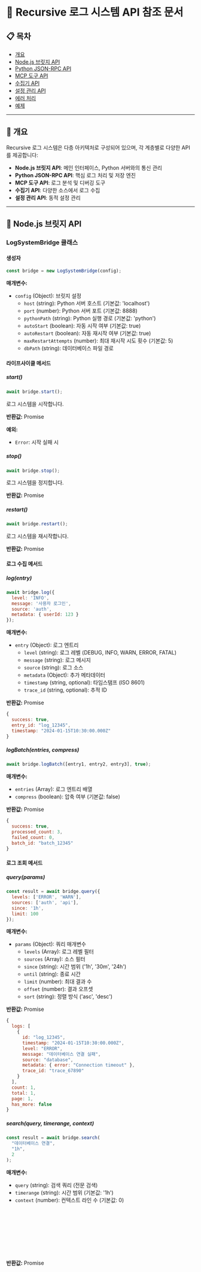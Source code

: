 # 🔌 Recursive 로그 시스템 API 참조 문서

## 📋 **목차**
- [개요](#개요)
- [Node.js 브릿지 API](#nodejs-브릿지-api)
- [Python JSON-RPC API](#python-json-rpc-api)
- [MCP 도구 API](#mcp-도구-api)
- [수집기 API](#수집기-api)
- [설정 관리 API](#설정-관리-api)
- [에러 처리](#에러-처리)
- [예제](#예제)

---

## 🎯 **개요**

Recursive 로그 시스템은 다층 아키텍처로 구성되어 있으며, 각 계층별로 다양한 API를 제공합니다:

- **Node.js 브릿지 API**: 메인 인터페이스, Python 서버와의 통신 관리
- **Python JSON-RPC API**: 핵심 로그 처리 및 저장 엔진
- **MCP 도구 API**: 로그 분석 및 디버깅 도구
- **수집기 API**: 다양한 소스에서 로그 수집
- **설정 관리 API**: 동적 설정 관리

---

## 🌉 **Node.js 브릿지 API**

### **LogSystemBridge 클래스**

#### **생성자**

```javascript
const bridge = new LogSystemBridge(config);
```

**매개변수:**
- `config` (Object): 브릿지 설정
  - `host` (string): Python 서버 호스트 (기본값: 'localhost')
  - `port` (number): Python 서버 포트 (기본값: 8888)
  - `pythonPath` (string): Python 실행 경로 (기본값: 'python')
  - `autoStart` (boolean): 자동 시작 여부 (기본값: true)
  - `autoRestart` (boolean): 자동 재시작 여부 (기본값: true)
  - `maxRestartAttempts` (number): 최대 재시작 시도 횟수 (기본값: 5)
  - `dbPath` (string): 데이터베이스 파일 경로

#### **라이프사이클 메서드**

##### **start()**
```javascript
await bridge.start();
```
로그 시스템을 시작합니다.

**반환값:** Promise<void>

**예외:**
- `Error`: 시작 실패 시

##### **stop()**
```javascript
await bridge.stop();
```
로그 시스템을 정지합니다.

**반환값:** Promise<void>

##### **restart()**
```javascript
await bridge.restart();
```
로그 시스템을 재시작합니다.

**반환값:** Promise<void>

#### **로그 수집 메서드**

##### **log(entry)**
```javascript
await bridge.log({
  level: 'INFO',
  message: '사용자 로그인',
  source: 'auth',
  metadata: { userId: 123 }
});
```

**매개변수:**
- `entry` (Object): 로그 엔트리
  - `level` (string): 로그 레벨 (DEBUG, INFO, WARN, ERROR, FATAL)
  - `message` (string): 로그 메시지
  - `source` (string): 로그 소스
  - `metadata` (Object): 추가 메타데이터
  - `timestamp` (string, optional): 타임스탬프 (ISO 8601)
  - `trace_id` (string, optional): 추적 ID

**반환값:** Promise<Object>
```javascript
{
  success: true,
  entry_id: "log_12345",
  timestamp: "2024-01-15T10:30:00.000Z"
}
```

##### **logBatch(entries, compress)**
```javascript
await bridge.logBatch([entry1, entry2, entry3], true);
```

**매개변수:**
- `entries` (Array): 로그 엔트리 배열
- `compress` (boolean): 압축 여부 (기본값: false)

**반환값:** Promise<Object>
```javascript
{
  success: true,
  processed_count: 3,
  failed_count: 0,
  batch_id: "batch_12345"
}
```

#### **로그 조회 메서드**

##### **query(params)**
```javascript
const result = await bridge.query({
  levels: ['ERROR', 'WARN'],
  sources: ['auth', 'api'],
  since: '1h',
  limit: 100
});
```

**매개변수:**
- `params` (Object): 쿼리 매개변수
  - `levels` (Array): 로그 레벨 필터
  - `sources` (Array): 소스 필터
  - `since` (string): 시간 범위 ('1h', '30m', '24h')
  - `until` (string): 종료 시간
  - `limit` (number): 최대 결과 수
  - `offset` (number): 결과 오프셋
  - `sort` (string): 정렬 방식 ('asc', 'desc')

**반환값:** Promise<Object>
```javascript
{
  logs: [
    {
      id: "log_12345",
      timestamp: "2024-01-15T10:30:00.000Z",
      level: "ERROR",
      message: "데이터베이스 연결 실패",
      source: "database",
      metadata: { error: "Connection timeout" },
      trace_id: "trace_67890"
    }
  ],
  count: 1,
  total: 1,
  page: 1,
  has_more: false
}
```

##### **search(query, timerange, context)**
```javascript
const result = await bridge.search(
  "데이터베이스 연결",
  "1h",
  2
);
```

**매개변수:**
- `query` (string): 검색 쿼리 (전문 검색)
- `timerange` (string): 시간 범위 (기본값: '1h')
- `context` (number): 컨텍스트 라인 수 (기본값: 0)

**반환값:** Promise<Object> (query와 동일한 형식)

##### **getStats(timerange)**
```javascript
const stats = await bridge.getStats('24h');
```

**매개변수:**
- `timerange` (string): 통계 시간 범위 (기본값: '1h')

**반환값:** Promise<Object>
```javascript
{
  timerange: "24h",
  total_logs: 15420,
  by_level: {
    "DEBUG": 8500,
    "INFO": 5200,
    "WARN": 1500,
    "ERROR": 200,
    "FATAL": 20
  },
  by_source: {
    "http_traffic": 6000,
    "mcp_calls": 4000,
    "database": 3000,
    "auth": 2420
  },
  top_errors: [
    {
      message: "Connection timeout",
      count: 15,
      last_seen: "2024-01-15T10:30:00.000Z"
    }
  ],
  performance: {
    avg_response_time: 145.2,
    slow_queries: 12,
    error_rate: 1.3
  }
}
```

#### **시스템 상태 메서드**

##### **getSystemStatus()**
```javascript
const status = await bridge.getSystemStatus();
```

**반환값:** Promise<Object>
```javascript
{
  status: "running",
  uptime: 3600000,
  python_server: {
    pid: 12345,
    status: "running",
    memory_mb: 45.2,
    cpu_percent: 2.1
  },
  database: {
    size_mb: 125.8,
    connections: 3,
    last_vacuum: "2024-01-15T09:00:00.000Z"
  },
  performance: {
    total_requests: 15420,
    failed_requests: 12,
    avg_response_time: 145.2,
    uptime_percentage: 99.92
  },
  collectors: {
    "recursive_mcp": { status: "active", collected: 4000 },
    "recursive_http": { status: "active", collected: 6000 },
    "recursive_ai": { status: "active", collected: 2500 },
    "recursive_websocket": { status: "active", collected: 2920 }
  }
}
```

---

## 🐍 **Python JSON-RPC API**

### **엔드포인트**
- **URL**: `http://localhost:8888/jsonrpc`
- **Method**: POST
- **Content-Type**: application/json

### **JSON-RPC 2.0 형식**

```javascript
{
  "jsonrpc": "2.0",
  "method": "method_name",
  "params": { /* parameters */ },
  "id": 1
}
```

### **메서드 목록**

#### **log_entry**
단일 로그 엔트리를 저장합니다.

```javascript
{
  "jsonrpc": "2.0",
  "method": "log_entry",
  "params": {
    "level": "INFO",
    "message": "사용자 로그인",
    "source": "auth",
    "metadata": { "userId": 123 },
    "timestamp": "2024-01-15T10:30:00.000Z",
    "trace_id": "trace_12345"
  },
  "id": 1
}
```

#### **log_batch**
다중 로그 엔트리를 배치로 저장합니다.

```javascript
{
  "jsonrpc": "2.0",
  "method": "log_batch",
  "params": {
    "entries": [/* 로그 엔트리 배열 */],
    "compress": false
  },
  "id": 2
}
```

#### **query_logs**
로그를 조회합니다.

```javascript
{
  "jsonrpc": "2.0",
  "method": "query_logs",
  "params": {
    "levels": ["ERROR", "WARN"],
    "sources": ["auth", "api"],
    "since": "1h",
    "limit": 100,
    "offset": 0,
    "sort": "desc"
  },
  "id": 3
}
```

#### **search_logs**
전문 검색을 수행합니다.

```javascript
{
  "jsonrpc": "2.0",
  "method": "search_logs",
  "params": {
    "query": "데이터베이스 연결",
    "timerange": "1h",
    "context": 2
  },
  "id": 4
}
```

#### **get_stats**
통계를 조회합니다.

```javascript
{
  "jsonrpc": "2.0",
  "method": "get_stats",
  "params": {
    "timerange": "24h"
  },
  "id": 5
}
```

#### **health_check**
서버 상태를 확인합니다.

```javascript
{
  "jsonrpc": "2.0",
  "method": "health_check",
  "params": {},
  "id": 6
}
```

---

## 🛠️ **MCP 도구 API**

### **도구 목록**

#### **get_recent_errors**
최근 에러 로그를 조회하고 분석합니다.

```javascript
{
  "name": "get_recent_errors",
  "params": {
    "minutes": 30,
    "sources": ["mcp_calls", "http_traffic"],
    "limit": 100
  }
}
```

**반환값:**
```javascript
{
  "summary": {
    "total_errors": 25,
    "timerange": "30m",
    "query_timestamp": "2024-01-15T10:30:00.000Z"
  },
  "statistics": {
    "by_source": { "mcp_calls": 15, "http_traffic": 10 },
    "by_type": { "ConnectionError": 12, "TimeoutError": 8, "ValidationError": 5 },
    "top_error_sources": [["mcp_calls", 15], ["http_traffic", 10]],
    "top_error_types": [["ConnectionError", 12], ["TimeoutError", 8]]
  },
  "recent_errors": [/* 최근 에러 목록 */]
}
```

#### **analyze_performance**
성능을 분석하고 슬로우 쿼리를 탐지합니다.

```javascript
{
  "name": "analyze_performance",
  "params": {
    "timerange": "1h",
    "threshold_ms": 1000,
    "include_percentiles": true
  }
}
```

#### **monitor_system**
시스템 상태를 모니터링합니다.

```javascript
{
  "name": "monitor_system",
  "params": {
    "check_memory": true,
    "check_disk": true,
    "check_connections": true
  }
}
```

#### **trace_request**
특정 요청을 추적합니다.

```javascript
{
  "name": "trace_request",
  "params": {
    "trace_id": "trace_12345",
    "include_related": true,
    "max_depth": 10
  }
}
```

#### **analyze_trends**
로그 트렌드를 분석합니다.

```javascript
{
  "name": "analyze_trends",
  "params": {
    "timerange": "24h",
    "group_by": "hour",
    "compare_with_previous": true
  }
}
```

---

## 📊 **수집기 API**

### **RecursiveCollectors 클래스**

#### **생성자**

```javascript
const collectors = new RecursiveCollectors(logSystem, config);
```

#### **수집기 관리**

##### **registerCollector(name, collector)**
```javascript
collectors.registerCollector('custom_collector', {
  name: 'custom_collector',
  collect: async (data) => { /* 수집 로직 */ }
});
```

##### **enableCollector(name)**
```javascript
collectors.enableCollector('recursive_mcp');
```

##### **disableCollector(name)**
```javascript
collectors.disableCollector('recursive_http');
```

##### **getCollectorStats()**
```javascript
const stats = collectors.getCollectorStats();
```

### **개별 수집기**

#### **MCP 수집기**
MCP 프로토콜 이벤트를 수집합니다.

```javascript
// 이벤트 리스닝
mcpCollector.on('mcp:request', (data) => {
  // MCP 요청 로깅
});

mcpCollector.on('mcp:response', (data) => {
  // MCP 응답 로깅
});
```

#### **HTTP 수집기**
HTTP 요청/응답을 수집합니다.

```javascript
// Express 미들웨어로 사용
app.use(httpCollector.middleware());
```

#### **WebSocket 수집기**
WebSocket 연결 및 메시지를 수집합니다.

```javascript
// WebSocket 서버에 연결
wsCollector.attachToServer(wsServer);
```

#### **AI 분석 수집기**
AI 분석 과정을 수집합니다.

```javascript
// AI 분석 시작 로깅
aiCollector.logAnalysisStart(analysisId, type, input);

// AI 분석 완료 로깅
aiCollector.logAnalysisComplete(analysisId, result, duration);
```

---

## ⚙️ **설정 관리 API**

### **ConfigManager 클래스**

#### **설정 로드**

```javascript
const config = await configManager.loadConfig({
  environment: 'development',
  watchForChanges: true
});
```

#### **설정 값 조회**

```javascript
const value = configManager.get('server.port', 8888);
```

#### **설정 값 변경**

```javascript
configManager.set('server.port', 9999);
```

#### **설정 이벤트**

```javascript
configManager.on('config:loaded', (config) => {
  console.log('설정이 로드되었습니다:', config);
});

configManager.on('config:value_changed', (path, newValue, oldValue) => {
  console.log(`설정 변경: ${path} = ${newValue} (이전: ${oldValue})`);
});
```

---

## ❌ **에러 처리**

### **에러 타입**

#### **LogSystemError**
기본 로그 시스템 에러입니다.

```javascript
{
  name: 'LogSystemError',
  message: '에러 메시지',
  code: 'ERROR_CODE',
  details: { /* 추가 정보 */ }
}
```

#### **ConnectionError**
Python 서버 연결 에러입니다.

```javascript
{
  name: 'ConnectionError',
  message: 'Python 서버에 연결할 수 없습니다',
  code: 'CONN_FAILED',
  details: { host: 'localhost', port: 8888 }
}
```

#### **ValidationError**
데이터 검증 에러입니다.

```javascript
{
  name: 'ValidationError',
  message: '필수 필드가 누락되었습니다',
  code: 'VALIDATION_FAILED',
  details: { field: 'level', value: null }
}
```

### **에러 응답 형식**

```javascript
{
  success: false,
  error: {
    name: 'LogSystemError',
    message: '에러 메시지',
    code: 'ERROR_CODE',
    details: { /* 추가 정보 */ },
    timestamp: '2024-01-15T10:30:00.000Z',
    trace_id: 'trace_12345'
  }
}
```

---

## 💡 **예제**

### **기본 사용법**

```javascript
const { getLogSystem } = require('@recursive/log-system');

async function main() {
  // 로그 시스템 초기화
  const logSystem = await getLogSystem();
  await logSystem.start();
  
  // 로그 기록
  await logSystem.log({
    level: 'INFO',
    message: '애플리케이션 시작',
    source: 'app',
    metadata: { version: '1.0.0' }
  });
  
  // 로그 조회
  const recentLogs = await logSystem.query({
    since: '1h',
    limit: 10
  });
  
  console.log('최근 로그:', recentLogs.logs);
}

main().catch(console.error);
```

### **고급 사용법**

```javascript
const { createLogSystemFromConfig, RecursiveCollectors } = require('@recursive/log-system');

async function advancedUsage() {
  // 설정 파일로 초기화
  const logSystem = await createLogSystemFromConfig('./config/production.yaml');
  
  // 수집기 설정
  const collectors = new RecursiveCollectors(logSystem, {
    autoRegister: true,
    enableAll: true
  });
  
  // 커스텀 수집기 등록
  collectors.registerCollector('database', {
    name: 'database',
    collect: async (query, duration) => {
      await logSystem.log({
        level: 'DEBUG',
        message: `DB Query: ${query}`,
        source: 'database',
        metadata: { duration_ms: duration, query }
      });
    }
  });
  
  // MCP 도구 사용
  const mcpTools = logSystem.getMCPTools();
  const errors = await mcpTools.get_recent_errors({
    minutes: 30,
    limit: 50
  });
  
  console.log('최근 에러:', errors.recent_errors);
}
```

---

## 📚 **추가 리소스**

- [사용자 가이드](./USER_GUIDE.md)
- [개발자 가이드](./DEVELOPER_GUIDE.md)
- [설정 스키마](../config/schema.json)
- [환경 설정 가이드](./ENVIRONMENT_SETUP.md)
- [트러블슈팅 가이드](./TROUBLESHOOTING.md) 